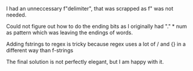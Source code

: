 I had an unneccessary f"delimiter", that was scrapped as f" was not needed.

Could not figure out how to do the ending bits as I originally had "." * num
as pattern which was leaving the endings of words. 

Adding fstrings to regex is tricky because regex uses a lot of / and {} in a 
different way than f-strings

The final solution is not perfectly elegant, but I am happy with it.

